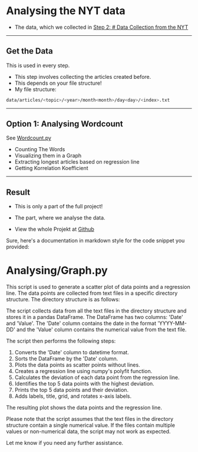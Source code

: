 # Analysing the NYT data

- The data, which we collected in [Step 2: # Data Collection from the NYT](../data-collection/)

---

## Get the Data

This is used in every step.

- This step involves collecting the articles created before.
- This depends on your file structure!
- My file structure:

```bash
data/articles/<topic>/<year>/month<month>/day<day>/<index>.txt
```

---

## Option 1: Analysing Wordcount

See [Wordcount.py](./Wordcount/)

- Counting The Words
- Visualizing them in a Graph
- Extracting longest articles based on regression line
- Getting Korrelation Koefficient

---

## Result

- This is only a part of the full project!

- The part, where we analyse the data.

- View the whole Projekt at [Github](https://github.com/AdminL3/Jugend-Forscht/)

Sure, here's a documentation in markdown style for the code snippet you provided:

# Analysing/Graph.py

This script is used to generate a scatter plot of data points and a regression line. The data points are collected from text files in a specific directory structure. The directory structure is as follows:

The script collects data from all the text files in the directory structure and stores it in a pandas DataFrame. The DataFrame has two columns: 'Date' and 'Value'. The 'Date' column contains the date in the format 'YYYY-MM-DD' and the 'Value' column contains the numerical value from the text file.

The script then performs the following steps:

1. Converts the 'Date' column to datetime format.
2. Sorts the DataFrame by the 'Date' column.
3. Plots the data points as scatter points without lines.
4. Creates a regression line using numpy's polyfit function.
5. Calculates the deviation of each data point from the regression line.
6. Identifies the top 5 data points with the highest deviation.
7. Prints the top 5 data points and their deviation.
8. Adds labels, title, grid, and rotates x-axis labels.

The resulting plot shows the data points and the regression line.

Please note that the script assumes that the text files in the directory structure contain a single numerical value. If the files contain multiple values or non-numerical data, the script may not work as expected.

Let me know if you need any further assistance.
